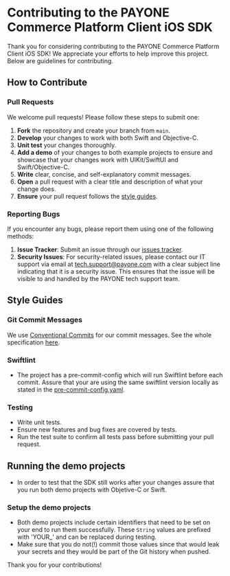 # Contributing to the PAYONE Commerce Platform Client iOS SDK

Thank you for considering contributing to the PAYONE Commerce Platform Client iOS SDK! We appreciate your efforts to help improve this project. Below are guidelines for contributing.

## How to Contribute

### Pull Requests

We welcome pull requests! Please follow these steps to submit one:

1. **Fork** the repository and create your branch from `main`.
2. **Develop** your changes to work with both Swift and Objective-C.
3. **Unit test** your changes thoroughly.
4. **Add a demo** of your changes to both example projects to ensure and showcase that your changes work with UIKit/SwiftUI and Swift/Objective-C.
5. **Write** clear, concise, and self-explanatory commit messages. 
6. **Open** a pull request with a clear title and description of what your change does.
7. **Ensure** your pull request follows the [style guides](#style-guides).

### Reporting Bugs

If you encounter any bugs, please report them using one of the following methods:

1. **Issue Tracker**: Submit an issue through our [issues tracker](https://github.com/PAYONE-GmbH/PCP-client-ios-SDK/issues/new).
2. **Security Issues**: For security-related issues, please contact our IT support via email at tech.support@payone.com with a clear subject line indicating that it is a security issue. This ensures that the issue will be visible to and handled by the PAYONE tech support team.

## Style Guides

### Git Commit Messages

We use [Conventional Commits](https://www.conventionalcommits.org/) for our commit messages. See the whole specification [here](https://www.conventionalcommits.org/en/v1.0.0/#specification).

### Swiftlint

- The project has a pre-commit-config which will run Swiftlint before each commit. Assure that your are using the same swiftlint version locally as stated in the [pre-commit-config.yaml](./.pre-commit-config.yaml).

### Testing

- Write unit tests.
- Ensure new features and bug fixes are covered by tests.
- Run the test suite to confirm all tests pass before submitting your pull request.

## Running the demo projects

- In order to test that the SDK still works after your changes assure that you run both demo projects with Objetive-C or Swift.

### Setup the demo projects

- Both demo projects include certain identifiers that need to be set on your end to run them successfully. These `String` values are prefixed with 'YOUR_' and can be replaced during testing.
- Make sure that you do not(!) commit those values since that would leak your secrets and they would be part of the Git history when pushed.

Thank you for your contributions!